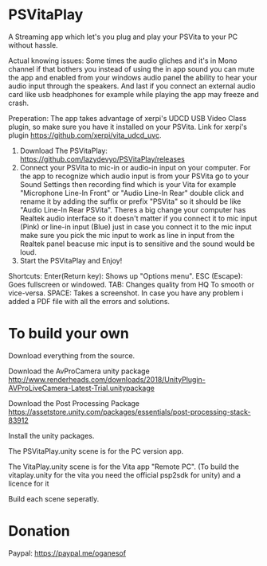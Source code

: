 # PSVitaPlay
A Streaming app which let's you plug and play your PSVita to your PC without hassle.


Actual knowing issues: Some times the audio gliches and it's in Mono channel if that bothers you instead of using the in app sound you can mute the app and enabled from your windows audio panel the ability to hear your audio input through the speakers.
And last if you connect an external audio card like usb headphones for example while playing the app may freeze and crash.

Preperation: 
The app takes advantage of xerpi's UDCD USB Video Class plugin, so make sure you have it installed on your PSVita.
Link for xerpi's plugin https://github.com/xerpi/vita_udcd_uvc. 
1. Download The PSVitaPlay: https://github.com/lazydevyo/PSVitaPlay/releases 
2. Connect your PSVita to mic-in or audio-in input on your computer. For the app to recognize which audio input is from your PSVita go to your Sound Settings then recording find which is your Vita for example "Microphone Line-In Front" or "Audio Line-In Rear" double click and rename it by adding the suffix or prefix "PSVita" so it should be like "Audio Line-In Rear PSVita".
Theres a big change your computer has Realtek audio interface so it doesn't matter if you connect it to mic input (Pink) or line-in input (Blue) just in case you connect it to the mic input make sure you pick the mic input to work as line in input from the Realtek panel beacuse mic input is to sensitive and the sound would be loud.
3. Start the PSVitaPlay and Enjoy!

Shortcuts:
Enter(Return key): Shows up "Options menu".
ESC (Escape): Goes fullscreen or windowed.
TAB: Changes quality from HQ To smooth or vice-versa.
SPACE: Takes a screenshot.
In case you have any problem i added a PDF file with all the errors and solutions.

# To build your own

Download everything from the source.</br>

Download the AvProCamera unity package http://www.renderheads.com/downloads/2018/UnityPlugin-AVProLiveCamera-Latest-Trial.unitypackage</br>

Download the Post Processing Package https://assetstore.unity.com/packages/essentials/post-processing-stack-83912</br>

Install the unity packages.</br>

The PSVitaPlay.unity scene is for the PC version app.</br>

The VitaPlay.unity scene is for the Vita app "Remote PC". (To build the vitaplay.unity for the vita you need the official psp2sdk for unity) and a licence for it</br>

Build each scene seperatly.

# Donation

Paypal: https://paypal.me/oganesof
